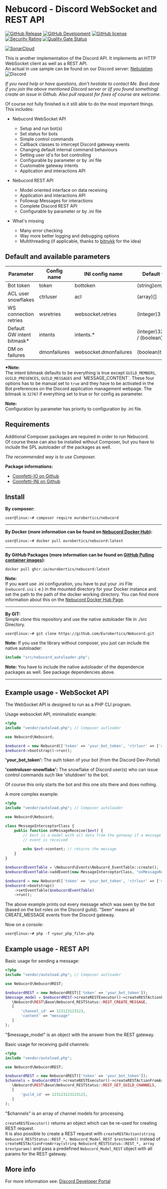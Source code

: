Nebucord - Discord WebSocket and REST API
=========================================



[![GitHub Release](https://img.shields.io/github/release/eurobertics/nebucord.svg?colorB=brightgreen&label=latest-stable)](https://github.com/eurobertics/nebucord)
[![GitHub Development](https://img.shields.io/badge/dev--master-v1.1-red.svg)](https://github.com/eurobertics/nebucord)
[![GitHub license](https://img.shields.io/github/license/eurobertics/nebucord.svg)](https://github.com/Eurobertics/Nebucord/blob/master/LICENSE)
[![Security Rating](https://sonarcloud.io/api/project_badges/measure?project=Eurobertics_Nebucord&metric=security_rating)](https://sonarcloud.io/summary/new_code?id=Eurobertics_Nebucord)
[![Quality Gate Status](https://sonarcloud.io/api/project_badges/measure?project=Eurobertics_Nebucord&metric=alert_status)](https://sonarcloud.io/summary/new_code?id=Eurobertics_Nebucord)

[![SonarCloud](https://sonarcloud.io/images/project_badges/sonarcloud-white.svg)](https://sonarcloud.io/summary/new_code?id=Eurobertics_Nebucord)

This is another implementation of the Discord API. It implements an HTTP WebSocket client
as well as a REST API.  
An actual in use sample can be found on our Discord server: [Nebulatien](https://discord.gg/fVHmDD3) ![Discord](https://img.shields.io/discord/429204025678757899)  

*If you need help or have questions, don't hestiate to contact Me. Best done if you join the above mentioned
Discord server or (if you found something) create an issue in Github. Also pull request for fixes of course are
welcome.*

Of course not fully finished is it still able to do the most important things. This includes:

- Nebucord WebSocket API
    - Setup and run bot(s)
    - Set status for bots
    - Simple control commands
    - Callback classes to intercept Discord gateway events
    - Changing default internal command behaviours
    - Setting user id's for bot controlling
    - Configurable by parameter or by .ini file
    - Customable gateway intents
    - Application and interactions API
    
- Nebucord REST API
    - Model oriented interface on data receiving
    - Application and interactions API
    - Followup Messages for interactions
    - Complete Discord REST API 
    - Configurable by parameter or by .ini file

- What's missing
    - Many error checking
    - Way more better logging and debugging options
    - Multithreading (if applicable, thanks to [bitnykk](https://github.com/bitnykk) for the idea)

Default and available parameters
--------------------------------

| Parameter                  | Config name | INI config name   | Default value                   |
|----------------------------|-------------|-------------------|---------------------------------|
| Bot token                  | token       | bottoken          | (string)*empty*                 |
| ACL user snowflakes        | ctrluser    | acl               | (array)[]                       |
| WS connection retries      | wsretries   | websocket.retries | (integer)3                      |
| Default GW intent bitmask* | intents     | intents.*         | (integer)3243261 / (boolean)true* |
| DM on failures             | dmonfailures| websocket.dmonfailures | (boolean)true              |

**\*Note:**  
The intent bitmask defaults to be everything is true except `GUILD_MEMBERS`, `GUILD_PRESENCES`,
`GUILD_MESSAGES` and ˋMESSAGE_CONTENTˋ.
These four options has to be manual set to `true` and they have to be activated in the Bot
preferences on the Discord application management webpage.
The bitmask is `32767` if everything set to true or for config as parameter.

**Note:**  
Configuration by parameter has priority to configuration by .ini file.

Requirements
------------

Additional Composer packages are required in order to run Nebucord.  
Of course these can also be installed without Composer, but you have
to include the SPL autoloader of the packages as well.

*The recommended way is to use Composer.*

**Package informations:**
- [Connfetti-IO on Github](https://github.com/Eurobertics/Connfetti-IO)
- [Connfetti-INI on Github](https://github.com/Eurobertics/Connfetti-INI)

Install
-------

**By composer:**
```
user@linux:~# composer require eurobertics/nebucord
```
---
**By Docker (more information can be found on [Nebucord Docker Hub](https://hub.docker.com/repository/docker/eurobertics/nebucord)):**
```
user@linux:~# docker pull eurobertics/nebucord:latest
```
---

**By GitHub Packages (more information can be found on [GitHub Pulling container images](https://docs.github.com/en/packages/working-with-a-github-packages-registry/working-with-the-container-registry#pulling-container-images)):**
```
docker pull ghcr.io/eurobertics/nebucord:latest
```

**Note:**  
If you want use .ini configuration, you have to put your .ini File (`nebucord.ini` i. e.) in the mounted
directory for your Docker instance and set the path to the path of the docker working directory.
You can find more information about this on the [Nebucord Docker Hub Page](https://hub.docker.com/repository/docker/eurobertics/nebucord).

---
**By GIT:**  
Simple clone this repository and use the native autoloader file in ./src Directory.

```
user@linux:~# git clone https://github.com/Eurobertics/Nebucord.git
```

**Note:**
If you use the library without composer, you just can include
the native autoloader:

```php
include "src/nebucord_autoloader.php";
```
**Note:**
You have to include the native autoloader of the dependencie packages as well. See
package dependencies above.

---

Example usage - WebSocket API
---------------------------

The WebSocket API is designed to run as a PHP CLI program.

Usage websocket API, minimalistic example:

```php
<?php
include "vendor/autoload.php"; // Composer autloader

use Nebucord\Nebucord;

$nebucord = new Nebucord(['token' => 'your_bot_token', 'ctrlusr' => ['controluser-snowflake1', 'controluser-snowflake2']]);
$nebucord->bootstrap()->run();

```

**'your_bot_token':** The auth token of your bot (from the Discord Dev-Portal)

**'controluser-snowflake':** The snowflake of Discord user(s) who can issue control commands such like 'shutdown' to the bot.

Of course this only starts the bot and this one sits there and does nothing.

A more complex example:

```php
<?php
include "vendor/autoload.php"; // Composer autoloader

use Nebucord\Nebucord;

class MessageInterceptorClass {
    public function onMessageReceive($evt) {
        // $evt is a model with all data from the gateway if a message create
        // event is received
        
        echo $evt->content; // returns the message
    }
}

$nebucordEventTable = \Nebucord\Events\Nebucord_EventTable::create();
$nebucordEventTable->addEvent(new MessageInterceptorClass, "onMessageReceive", \Nebucord\Base\Nebucord_Status::GWEVT_MESSAGE_CREATE);

$nebucord = new Nebucord(['token' => 'your_bot_token', 'ctrlusr' => ['controluser-snowflake1', 'controluser-snowflake2']]);
$nebucord->bootstrap()
    ->setEventTable($nebucordEventTable)
    ->run();
```

The above example prints out every message which was seen by the bot (based on the bot
roles on the Discord guild). "Seen" means all CREATE_MESSAGE events from the Discord
gateway.

Now on a console:

```
user@linux:~# php -f <your_php_file>.php
```

 Example usage - REST API
 ---------------------------
 
Basic usage for sending a message:
 
 ```php
<?php
include "vendor/autoload.php"; // Composer autloader

use Nebucord\NebucordREST;

$nebucordREST = new NebucordREST(['token' => 'your_bot_token']);
$message_model = $nebucordREST->createRESTExecutor()->createRESTActionFromArray(
    \Nebucord\REST\Base\Nebucord_RESTStatus::REST_CREATE_MESSAGE,
    [
        'channel_id' => 123123123123,
        'content' => "message"
    ]
);
```

"$message_model" is an object with the answer from the REST gateway.

Basic usage for receiving guild channels:
 
 ```php
<?php
include "vendor/autoload.php";

use Nebucord\NebucordREST;

$nebucordREST = new NebucordREST(['token' => 'your_bot_token']);
$channels = $nebucordREST->createRESTExecutor()->createRESTActionFromArray(
    \Nebucord\REST\Base\Nebucord_RESTStatus::REST_GET_GUILD_CHANNELS,
    [
        'guild_id' => 123123123123123,
    ]
);
```

"$channels" is an array of channel models for processing.

`createRESTExecutor()` returns an object which can be re-used for creating REST request.  
It is also possible to create a REST request with `createRESTAction(string Nebucord_RESTStatus::REST_*, Nebucord_Model_REST $restmodel)`
instead of `createRESTActionFromArray(string Nebucord_RESTStatus::REST_*, array $restparams)` and pass a predefined `Nebucord_Model_REST` object with all params for the REST gateway.

More info
---------

For more information see: [Discord Developer Portal](https://discordapp.com/developers/docs/intro)
